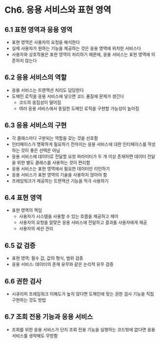 # Ch6. 응용 서비스와 표현 영역

## 6.1 표현 영역과 응용 영역

- 표현 영역은 사용자의 요청을 해석한다
- 실제 사용자가 원하는 기능을 제공하는 것은 응용 영역에 위치한 서비스다
- 사용자와 상호작용은 표현 영역이 처리하기 때문에, 응용 서비스는 표현 영역에 의존하지 않는다

## 6.2 응용 서비스의 역할

- 응용 서비스는 트랜잭션 처리도 담당한다
- 도메인 로직을 응용 서비스에 넣으면 코드 품질에 문제가 생긴다
    - 코드의 응집성이 떨어짐
    - 여러 응용 서비스에서 동일한 도메인 로직을 구현할 가능성이 높아짐

## 6.3 응용 서비스의 구현

- 각 클래스마다 구분되는 역할을 갖는 것을 선호함
- 인터페이스가 명확하게 필요하기 전까지는 응용 서비스에 대한 인터페이스를 작성하는 것이 좋은 선택은 아님
- 응용 서비스에 데이터로 전달할 요청 파라미터가 두 개 이상 존재하면 데이터 전달을 위한 별도 클래스를 사용하는 것이 편리함
- 응용 서비스는 표현 영역에서 필요한 데이터만 리턴하기
- 응용 서비스가 표현 영역의 기술을 사용하지 않아야 함
- 프레임워크가 제공하는 트랜잭션 기능을 적극 사용하기

## 6.4 표현 영역

- 표현 영역의 책임
    - 사용자가 시스템을 사용할 수 있는 흐름을 제공하고 제어
    - 사용자의 요청을 알맞은 응용 서비스에 전달하고 결과를 사용자에게 제공
    - 사용자의 세션 관리

## 6.5 값 검증

- 표현 영역: 필수 값, 값의 형식, 범위 검증
- 응용 서비스: 데이터의 존재 유무와 같은 논리적 유무 검증

## 6.6 권한 검사

- 시큐리피 프레임워크 이해도가 높지 않다면 도메인에 맞는 권한 검사 기능을 직접 구현하는 것도 방법

## 6.7 조회 전용 기능과 응용 서비스

- 조회를 위한 응용 서비스가 단지 조회 전용 기능을 실행하는 코드밖에 없다면 응용 서비스를 생략해도 무방함